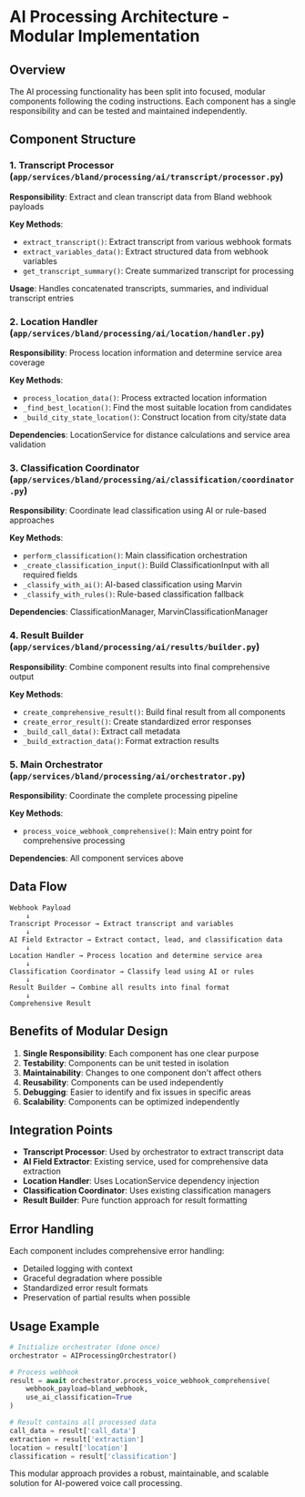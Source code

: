 # AI Processing Architecture - Modular Implementation

## Overview

The AI processing functionality has been split into focused, modular components following the coding instructions. Each component has a single responsibility and can be tested and maintained independently.

## Component Structure

### 1. Transcript Processor (`app/services/bland/processing/ai/transcript/processor.py`)
**Responsibility**: Extract and clean transcript data from Bland webhook payloads

**Key Methods**:
- `extract_transcript()`: Extract transcript from various webhook formats
- `extract_variables_data()`: Extract structured data from webhook variables
- `get_transcript_summary()`: Create summarized transcript for processing

**Usage**: Handles concatenated transcripts, summaries, and individual transcript entries

### 2. Location Handler (`app/services/bland/processing/ai/location/handler.py`)
**Responsibility**: Process location information and determine service area coverage

**Key Methods**:
- `process_location_data()`: Process extracted location information
- `_find_best_location()`: Find the most suitable location from candidates
- `_build_city_state_location()`: Construct location from city/state data

**Dependencies**: LocationService for distance calculations and service area validation

### 3. Classification Coordinator (`app/services/bland/processing/ai/classification/coordinator.py`)
**Responsibility**: Coordinate lead classification using AI or rule-based approaches

**Key Methods**:
- `perform_classification()`: Main classification orchestration
- `_create_classification_input()`: Build ClassificationInput with all required fields
- `_classify_with_ai()`: AI-based classification using Marvin
- `_classify_with_rules()`: Rule-based classification fallback

**Dependencies**: ClassificationManager, MarvinClassificationManager

### 4. Result Builder (`app/services/bland/processing/ai/results/builder.py`)
**Responsibility**: Combine component results into final comprehensive output

**Key Methods**:
- `create_comprehensive_result()`: Build final result from all components
- `create_error_result()`: Create standardized error responses
- `_build_call_data()`: Extract call metadata
- `_build_extraction_data()`: Format extraction results

### 5. Main Orchestrator (`app/services/bland/processing/ai/orchestrator.py`)
**Responsibility**: Coordinate the complete processing pipeline

**Key Methods**:
- `process_voice_webhook_comprehensive()`: Main entry point for comprehensive processing

**Dependencies**: All component services above

## Data Flow

```
Webhook Payload
    ↓
Transcript Processor → Extract transcript and variables
    ↓
AI Field Extractor → Extract contact, lead, and classification data
    ↓
Location Handler → Process location and determine service area
    ↓
Classification Coordinator → Classify lead using AI or rules
    ↓
Result Builder → Combine all results into final format
    ↓
Comprehensive Result
```

## Benefits of Modular Design

1. **Single Responsibility**: Each component has one clear purpose
2. **Testability**: Components can be unit tested in isolation
3. **Maintainability**: Changes to one component don't affect others
4. **Reusability**: Components can be used independently
5. **Debugging**: Easier to identify and fix issues in specific areas
6. **Scalability**: Components can be optimized independently

## Integration Points

- **Transcript Processor**: Used by orchestrator to extract transcript data
- **AI Field Extractor**: Existing service, used for comprehensive data extraction
- **Location Handler**: Uses LocationService dependency injection
- **Classification Coordinator**: Uses existing classification managers
- **Result Builder**: Pure function approach for result formatting

## Error Handling

Each component includes comprehensive error handling:
- Detailed logging with context
- Graceful degradation where possible
- Standardized error result formats
- Preservation of partial results when possible

## Usage Example

```python
# Initialize orchestrator (done once)
orchestrator = AIProcessingOrchestrator()

# Process webhook
result = await orchestrator.process_voice_webhook_comprehensive(
    webhook_payload=bland_webhook,
    use_ai_classification=True
)

# Result contains all processed data
call_data = result['call_data']
extraction = result['extraction']
location = result['location']
classification = result['classification']
```

This modular approach provides a robust, maintainable, and scalable solution for AI-powered voice call processing.
